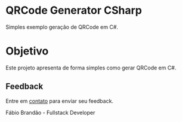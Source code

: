 # QRCode Generator CSharp
Simples exemplo geração de QRCode em C#.

# Objetivo
Este projeto apresenta de forma simples como gerar QRCode em C#.

## Feedback

Entre em <a href="http://www.fabiobrandao.net.br/" target="_blank">contato</a> para enviar seu feedback.

Fábio Brandão - Fullstack Developer
